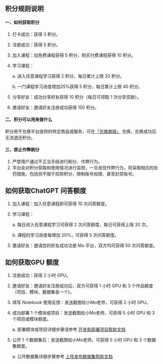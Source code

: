 ## 积分规则说明

#### 一、如何获取积分

1. 打卡成功：获得 3 积分。

2. 注册成功：获得 5 积分。

3. 加入课程：加免费课程获得 5 积分，购买付费课程获得 10 积分。

4. 学习课程：
   
   a. 进入任意课程学习获得 2 积分，每日累计上限 20 积分。
   
   b. 一门课程学习进度增加25%获得 5 积分，每日累计上限 40 积分。

5. 分享好友：成功分享好友获得 10 积分（每日可领取 1 次分享奖励）。

6. 邀请好友：邀请好友注册成功获得 150 积分。

#### 二、积分可以用来做什么

积分用于兑换平台提供的特定商品或服务，可在[「兑换商城」](https://momodel.cn/event) 兑换，兑换成功后无法退还积分。

#### 三、禁止作弊刷分

1. 严禁用户通过不正当手段进行刷分、作弊行为。
2. 平台会对积分获取和使用情况进行监控，一旦发现作弊行为，将采取相应的处罚措施，包括但不限于扣除积分、限制账号权限、甚至封禁账号。

## 如何获取ChatGPT 问答额度

1. 加入课程：加入任意课程即可获得 10 次问答额度。

2. 学习课程：
   
   a. 每日进入任意课程学习可获得 2 次问答额度，每日可获得上限 30 次。
   
   b. 课程的学习进度每增加 20%，可获得 5 次问答额度。

3. 邀请好友：邀请您的好友成功注册 Mo 平台，双方均可获得 50 次问答额度。

## 如何获取GPU 额度

1. 注册成功：获得 2 小时 GPU。

2. 邀请好友：邀请好友注册成功后，双方可获得 1 小时 GPU 和 3 个作品额度（项目、模块、数据集各一个)。

3. 填写 Notebook 使用反馈：发送截图给小Mo老师，可获得 2 小时 GPU。

4. 成功部署 1 个模块或项目：发送截图给小Mo老师，可获得 5 小时 GPU 和 3 个项目或模块额度。
   
   a. 部署模块或项目详细步骤请参考  [开发和部署项目帮助文档](https://momodel.cn/docs/#/zh-cn/%E5%BC%80%E5%8F%91%E5%92%8C%E9%83%A8%E7%BD%B2%E9%A1%B9%E7%9B%AE)

5. 公开 1 个数据集后：发送截图给小Mo老师，可获得 5 小时 GPU 和 3 个数据集额度。
   
   a. 公开数据集详细步骤参考 [上传发布数据集帮助文档](https://momodel.cn/docs/#/zh-cn/%E4%B8%8A%E4%BC%A0%E5%8F%91%E5%B8%83%E6%95%B0%E6%8D%AE%E9%9B%86)
